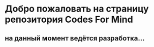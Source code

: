 # Добро пожаловать на страницу репозитория Codes For Mind 

## на данный момент ведётся разработка...
